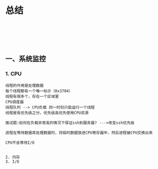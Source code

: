 # 总结


<br>
</br>
<br>
</br>


## 一、系统监控

### 1. CPU 
    线程的作用是处理数据
    每个线程都有一个唯一标示（0x3704）
    线程有很多个，存在一个区域里
    CPU调度器
    线程队列 --> CPU负载 同一时刻只能运行一个线程
    线程是有优先级之分，优先级高优先使用CPU资源
    
    面试题:如何在负载非常高的情况下保证ssh到服务器? --->改变ssh优先级
    
    进程在等待数据库处理数据时，将临时数据放进CPU寄存器中，然后进程被CPU交换出来  
    
    CPU不会等待I/O
    

    2. 内存
    3. I/O



